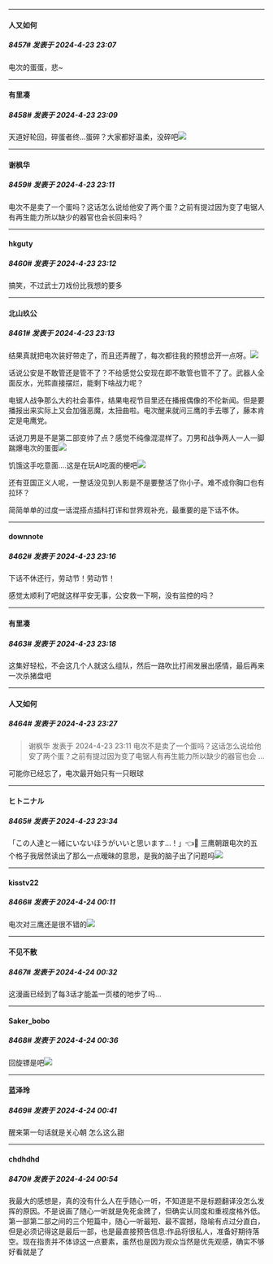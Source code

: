 ﻿
*****

####  人又如何  
##### 8457#       发表于 2024-4-23 23:07

电次的蛋蛋，悲~

*****

####  有里凑  
##### 8458#       发表于 2024-4-23 23:09

天道好轮回，碎蛋者终...蛋碎？大家都好温柔，没碎吧<img src="https://static.saraba1st.com/image/smiley/face2017/067.png" referrerpolicy="no-referrer">

*****

####  谢枫华  
##### 8459#       发表于 2024-4-23 23:11

电次不是卖了一个蛋吗？这话怎么说给他安了两个蛋？之前有提过因为变了电锯人有再生能力所以缺少的器官也会长回来吗？


*****

####  hkguty  
##### 8460#       发表于 2024-4-23 23:12

搞笑，不过武士刀戏份比我想的要多

*****

####  北山玖公  
##### 8461#       发表于 2024-4-23 23:13

结果真就把电次装好带走了，而且还弄醒了，每次都往我的预想岔开一点呀。<img src="https://static.saraba1st.com/image/smiley/face2017/125.png" referrerpolicy="no-referrer">

话说公安是不敢管还是管不了？不给感觉公安现在即不敢管也管不了了。武器人全面反水，光熙直接摆烂，能剩下啥战力呢？

电锯人战争那么大的社会事件，结果电视节目里还在播报偶像的不伦新闻。但是要播报出来实际上又会加强恶魔，太扭曲啦。电次醒来就问三鹰的手去哪了，藤本肯定是电鹰党。

话说刀男是不是第二部变帅了点？感觉不纯像混混样了。刀男和战争两人一人一脚踹爆电次的蛋蛋<img src="https://static.saraba1st.com/image/smiley/face2017/117.png" referrerpolicy="no-referrer">

饥饿这手吃意面....这是在玩AI吃面的梗吧<img src="https://static.saraba1st.com/image/smiley/face2017/067.png" referrerpolicy="no-referrer">

还有亚国正义人呢，一整话没见到人影是不是要整活了你小子。难不成你胸口也有拉环？

简简单单的过度一话混搭点插科打诨和世界观补充，最重要的是下话不休。

*****

####  downnote  
##### 8462#       发表于 2024-4-23 23:16

下话不休还行，劳动节！劳动节！

感觉太顺利了吧就这样平安无事，公安救一下啊，没有监控的吗？


*****

####  有里凑  
##### 8463#       发表于 2024-4-23 23:18

这集好轻松，不会这几个人就这么组队，然后一路吹比打闹发展出感情，最后再来一次杀猪盘吧


*****

####  人又如何  
##### 8464#       发表于 2024-4-23 23:27

<blockquote>谢枫华 发表于 2024-4-23 23:11
电次不是卖了一个蛋吗？这话怎么说给他安了两个蛋？之前有提过因为变了电锯人有再生能力所以缺少的器官也会 ...</blockquote>
可能你已经忘了，电次最开始只有一只眼球


*****

####  ヒトニナル  
##### 8465#       发表于 2024-4-23 23:34

「この人達と一緒にいないほうがいいと思います…！」👈🤣
三鹰朝跟电次的五个格子我居然读出了那么一点暧昧的意思，是我的脑子出了问题吗<img src="https://static.saraba1st.com/image/smiley/face2017/125.png" referrerpolicy="no-referrer">


*****

####  kisstv22  
##### 8466#       发表于 2024-4-24 00:11

电次对三鹰还是很不错的<img src="https://static.saraba1st.com/image/smiley/face2017/033.png" referrerpolicy="no-referrer">


*****

####  不见不散  
##### 8467#       发表于 2024-4-24 00:32

这漫画已经到了每3话才能盖一页楼的地步了吗…


*****

####  Saker_bobo  
##### 8468#       发表于 2024-4-24 00:36

回旋镖是吧<img src="https://static.saraba1st.com/image/smiley/carton2017/386.png" referrerpolicy="no-referrer">


*****

####  蓝泽玲  
##### 8469#       发表于 2024-4-24 00:41

醒来第一句话就是关心朝 怎么这么甜


*****

####  chdhdhd  
##### 8470#       发表于 2024-4-24 00:54

我最大的感想是，真的没有什么人在乎随心一听，不知道是不是标题翻译没怎么发挥的原因。不是说画了随心一听就是免死金牌了，但确实认同度和重视度格外低。第一部第二部之间的三个短篇中，随心一听最短、最不震撼，隐喻有点过分直白，但是必须记得这是最后一部，也是最直接预告信息:作品将很私人，准备好期待落空。现在指责并不体谅这一点要素，虽然也是因为观众当然是优先观感，确实不够好看就是了

